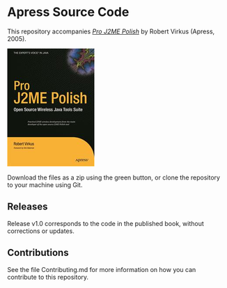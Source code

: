 # Apress Source Code

This repository accompanies [*Pro J2ME Polish*](http://www.apress.com/9781590595039) by Robert Virkus (Apress, 2005).

![Cover image](9781590595039.jpg)

Download the files as a zip using the green button, or clone the repository to your machine using Git.

## Releases

Release v1.0 corresponds to the code in the published book, without corrections or updates.

## Contributions

See the file Contributing.md for more information on how you can contribute to this repository.
